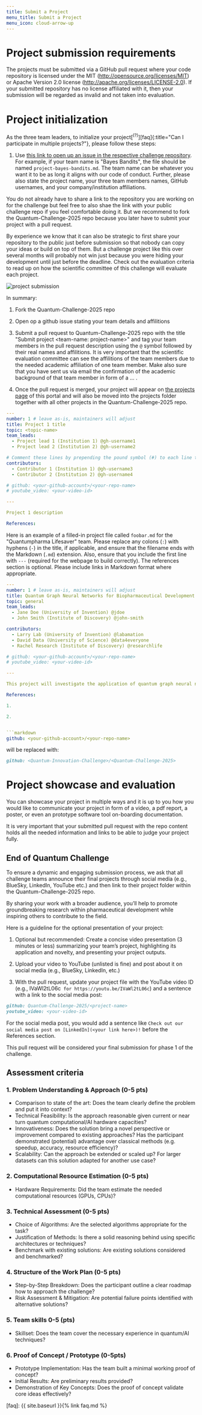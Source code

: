 ```yaml
---
title: Submit a Project
menu_title: Submit a Project
menu_icon: cloud-arrow-up
---
```


# Project submission requirements

The projects must be submitted via a GitHub pull request where your code repository is licensed under the MIT (http://opensource.org/licenses/MIT) or Apache Version 2.0 license (http://apache.org/licenses/LICENSE-2.0). If your submitted repository has no license affiliated with it, then your submission will be regarded as invalid and not taken into evaluation.

# Project initialization

As the three team leaders, to initialize your project[<sup>(?)</sup>][faq]{:title="Can I participate in multiple projects?"}, please follow these steps:

1. Use [this link to open up an issue in the respective challenge repository](https://github.com/Quantum-Innovation-Challenge/). For example, if your team name is "Bayes Bandits", the file should be named `project-bayes-bandits.md`.
The team name can be whatever you want it to be as long it aligns with our code of conduct.
Further, please also state the project name, your three team members names, GitHub usernames, and your company/institution affiliations.

You do not already have to share a link to the repository you are working on for the challenge but feel free to also shae the link with your public challenge repo if you feel comfortable doing it. But we recommend to fork the Quantum-Challenge-2025 repo because you later have to submit your project with a pull request.

By experience we know that it can also be strategic to first share your repository to the public just before submission so that nobody can copy your ideas or build on top of them. But a challenge project like this over several months will probably not win just because you were hiding your development until just before the deadline. Check out the evaluation criteria to read up on how the scientific committee of this challenge will evaluate each project.

![project submission](../assets/)

In summary:

1. Fork the Quantum-Challenge-2025 repo

2. Open op a github issue stating your team details and affilitions

3. Submit a pull request to Quantum-Challenge-2025 repo with the title "Submit project \<team-name: project-name\>" and tag your team members in the pull request description using the <code>@</code> symbol followed by their real names and affilitions. It is very important that the scientific evaluation committee can see the affilitions of the team members due to the needed academic affiliation of one team member. Make also sure that you have sent us via email the confirmation of the academic background of that team member in form of a ... .

4. Once the pull request is merged, your project will appear on [the projects page](_/../projects.md) of this portal and will also be moved into the projects folder together with all other projects in the Quantum-Challenge-2025 repo.

```yaml
---
number: 1 # leave as-is, maintainers will adjust
title: Project 1 title
topic: <topic-name>
team_leads:
  - Project lead 1 (Institution 1) @gh-username1
  - Project lead 2 (Institution 2) @gh-username2

# Comment these lines by prepending the pound symbol (#) to each line to hide these elements
contributors:
  - Contributor 1 (Institution 1) @gh-username3
  - Contributor 2 (Institution 2) @gh-username4

# github: <your-github-account>/<your-repo-name>
# youtube_video: <your-video-id>

---

Project 1 description

References:

```

Here is an example of a filled-in project file called `foobar.md` for the "Quantumpharma Lifesaver" team. Please replace any colons (`:`) with hyphens (`-`) in the title, if applicable, and ensure that the filename ends with the Markdown (`.md`) extension. Also, ensure that you include the first line with `---` (required for the webpage to build correctly). The references section is optional. Please include links in Markdown format where appropriate.

```yaml
---
number: 1 # leave as-is, maintainers will adjust
title: Quantum Graph Neural Networks for Biopharmaceutical Development
topic: general
team_leads:
  - Jane Doe (University of Invention) @jdoe
  - John Smith (Institute of Discovery) @john-smith

contributors:
  - Larry Lab (University of Invention) @labamation
  - David Data (University of Science) @data4everyone
  - Rachel Research (Institute of Discovery) @researchlife

# github: <your-github-account>/<your-repo-name>
# youtube_video: <your-video-id>

---

This project will investigate the application of quantum graph neural networks to pharmaceutical drug development involving several sub-algorithms with quantum computing simulators and quantum-inspired methods. A benchmarking study has been established and is presented in this project report.

References:

1. 

2. 


```markdown
github: <your-github-account>/<your-repo-name>
```

will be replaced with:
  
```markdown
github: <Quantum-Innovation-Challenge>/<Quantum-Challenge-2025>
```

# Project showcase and evaluation

You can showcase your project in multiple ways and it is up to you how you would like to communicate your project in form of a video, a pdf report, a poster, or even an prototype software tool on-boarding documentation.

It is very important that your submitted pull request with the repo content holds all the needed information and links to be able to judge your project fully.


## End of Quantum Challenge

To ensure a dynamic and engaging submission process, we ask that all challenge teams announce their final projects through social media (e.g., BlueSky, LinkedIn, YouTube etc.) and then link to their project folder within the Quantum-Challenge-2025 repo.

By sharing your work with a broader audience, you’ll help to promote groundbreaking research within pharmaceutical development while inspiring others to contribute to the field.

Here is a guideline for the optional presentation of your project:

1. Optional but recommended: Create a concise video presentation (3 minutes or less) summarizing your team’s project, highlighting its application and novelty, and presenting your project outputs.

2. Upload your video to YouTube (unlisted is fine) and post about it on social media (e.g., BlueSky, LinkedIn, etc.)

3. With the pull request, update your project file with the YouTube video ID (e.g., IVaWl2tL06c` for https://youtu.be/IVaWl2tL06c`) and a sentence with a link to the social media post:

```markdown
github: Quantum-Challenge-2025/<project-name>
youtube_video: <your-video-id>
```

For the social media post, you would add a sentence like `Check out our social media post on [LinkedIn](<your link here>)!` before the References section.

This pull request will be considered your final submission for phase 1 of the challenge.


## Assessment criteria

### 1. Problem Understanding & Approach (0-5 pts)

- Comparison to state of the art: Does the team clearly define the problem and put it into context?
- Technical Feasibility: Is the approach reasonable given current or near turn quantum computational/AI hardware capacities? 
- Innovativeness: Does the solution bring a novel perspective or improvement compared to existing approaches? Has the participant demonstrated (potential) advantage over classical methods (e.g. speedup, accuracy, resource efficiency)? 
- Scalability: Can the approach be extended or scaled up? For larger datasets can this solution adapted for another use case?

### 2. Computational Resource Estimation (0-5 pts)
- Hardware Requirements: Did the team estimate the needed computational resources (GPUs, CPUs)? 

### 3. Technical Assessment (0-5 pts)
- Choice of Algorithms: Are the selected algorithms appropriate for the task?
- Justification of Methods: Is there a solid reasoning behind using specific architectures or techniques?
- Benchmark with existing solutions: Are existing solutions considered and benchmarked?

### 4. Structure of the Work Plan (0-5 pts)
- Step-by-Step Breakdown: Does the participant outline a clear roadmap how to approach the challenge?
- Risk Assessment & Mitigation: Are potential failure points identified with alternative solutions?

### 5. Team skills 0-5 (pts)
- Skillset: Does the team cover the necessary experience in quantum/AI techniques?

### 6. Proof of Concept / Prototype (0-5pts)
- Prototype Implementation: Has the team built a minimal working proof of concept? 
- Initial Results: Are preliminary results provided?
- Demonstration of Key Concepts: Does the proof of concept validate core ideas effectively?

[faq]: {{ site.baseurl }}{% link faq.md %}
